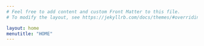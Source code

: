 ```yaml
---
# Feel free to add content and custom Front Matter to this file.
# To modify the layout, see https://jekyllrb.com/docs/themes/#overriding-theme-defaults

layout: home
menutitle: "HOME"
---
```

